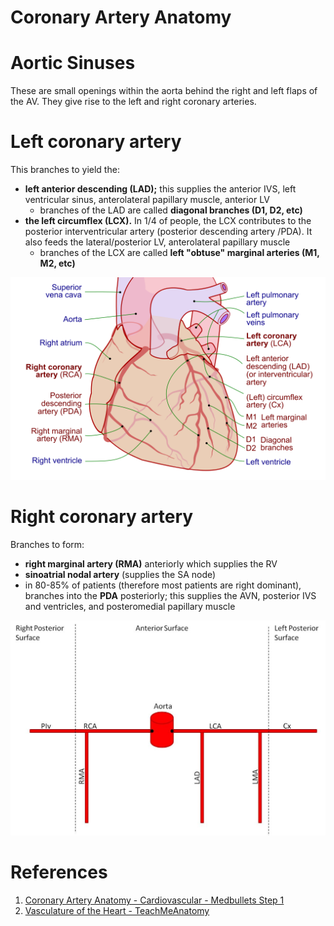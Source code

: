 # Coronary Artery Anatomy

# Aortic Sinuses
These are small openings within the aorta behind the right and left flaps of the AV. They give rise to the left and right coronary arteries.

# Left coronary artery
This branches to yield the:

- **left anterior descending (LAD);** this supplies the anterior IVS, left ventricular sinus, anterolateral papillary muscle, anterior LV
	- branches of the LAD are called **diagonal branches (D1, D2, etc)**
- **the left circumflex (LCX).** In 1/4 of people, the LCX contributes to the posterior interventricular artery (posterior descending artery /PDA). It also feeds the lateral/posterior LV, anterolateral papillary muscle
	- branches of the LCX are called **left "obtuse" marginal arteries (M1, M2, etc)**

![](_attachments/Coronary_arteries.svg.png)

# Right coronary artery
Branches to form:

- **right marginal artery (RMA)** anteriorly which supplies the RV
- **sinoatrial nodal artery** (supplies the SA node)
-  in 80-85% of patients (therefore most patients are right dominant), branches into the **PDA** posteriorly; this supplies the AVN, posterior IVS and ventricles, and posteromedial papillary muscle

![](_attachments/Overview-of-the-Arterial-Supply-to-the-Heart-1024x699.jpg)

# References
1. [Coronary Artery Anatomy - Cardiovascular - Medbullets Step 1](https://step1.medbullets.com/cardiovascular/108002/coronary-artery-anatomy)
2. [Vasculature of the Heart - TeachMeAnatomy](https://teachmeanatomy.info/thorax/organs/heart/heart-vasculature/)